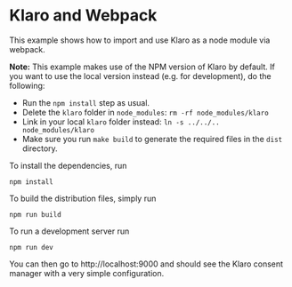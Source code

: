 # Klaro and Webpack

This example shows how to import and use Klaro as a node module via webpack.

**Note:** This example makes use of the NPM version of Klaro by default. If you want to use the local version instead (e.g. for development), do the following:

* Run the `npm install` step as usual.
* Delete the `klaro` folder in `node_modules`: `rm -rf node_modules/klaro`
* Link in your local `klaro` folder instead: `ln -s ../../.. node_modules/klaro`
* Make sure you run `make build` to generate the required files in the `dist` directory.

To install the dependencies, run

    npm install

To build the distribution files, simply run

    npm run build

To run a development server run

    npm run dev

You can then go to http://localhost:9000 and should see the Klaro consent
manager with a very simple configuration.
